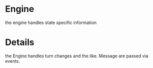 # Engine #

the engine handles state specific information


# Details #

the Engine handles turn changes and the like.  Message are passed via events.